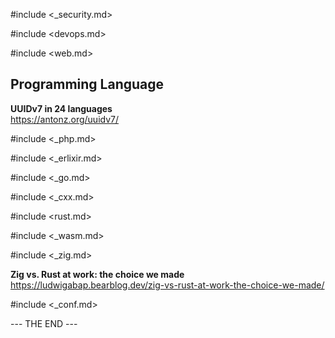 #include <_security.md>

#include <devops.md>

#include <web.md>

## Programming Language

**UUIDv7 in 24 languages**  
https://antonz.org/uuidv7/

#include <_php.md>

#include <_erlixir.md>

#include <_go.md>

#include <_cxx.md>

#include <rust.md>

#include <_wasm.md>

#include <_zig.md>

**Zig vs. Rust at work: the choice we made**  
https://ludwigabap.bearblog.dev/zig-vs-rust-at-work-the-choice-we-made/

#include <_conf.md>

--- THE END ---
